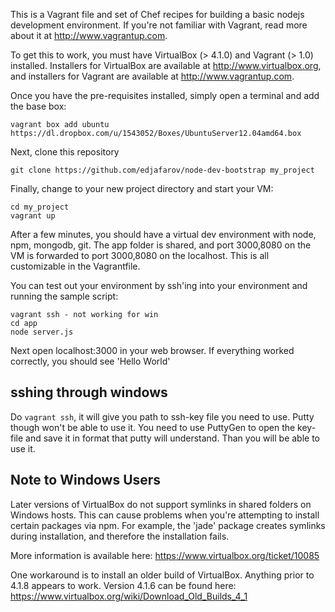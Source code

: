 This is a Vagrant file and set of Chef recipes for building a basic nodejs development environment.
If you're not familiar with Vagrant, read more about it at http://www.vagrantup.com.

To get this to work, you must have VirtualBox (> 4.1.0) and Vagrant (> 1.0) installed. Installers
for VirtualBox are available at http://www.virtualbox.org, and installers for Vagrant are available
at http://www.vagrantup.com.

Once you have the pre-requisites installed, simply open a terminal and add the base box:

    vagrant box add ubuntu https://dl.dropbox.com/u/1543052/Boxes/UbuntuServer12.04amd64.box

Next, clone this repository 

    git clone https://github.com/edjafarov/node-dev-bootstrap my_project

Finally, change to your new project directory and start your VM:

    cd my_project
    vagrant up

After a few minutes, you should have a virtual dev environment with node, npm, mongodb, git.
The app folder is shared, and port 3000,8080 on the VM is forwarded to port 3000,8080 on the localhost. This
is all customizable in the Vagrantfile.

You can test out your environment by ssh'ing into your environment and running the sample script:

    vagrant ssh - not working for win
    cd app
    node server.js

Next open localhost:3000 in your web browser. If everything worked correctly, you should see
'Hello World'

## sshing through windows

Do ```vagrant ssh```, it will give you path to ssh-key file you need to use. Putty though won't be able to use it. You need to use PuttyGen to open the key-file and save it in format that putty will understand. Than you will be able to use it.







## Note to Windows Users

Later versions of VirtualBox do not support symlinks in shared folders on Windows hosts.
This can cause problems when you're attempting to install certain packages via npm. For
example, the 'jade' package creates symlinks during installation, and therefore the
installation fails.

More information is available here: https://www.virtualbox.org/ticket/10085

One workaround is to install an older build of VirtualBox. Anything prior to
4.1.8 appears to work. Version 4.1.6 can be found here: 
https://www.virtualbox.org/wiki/Download_Old_Builds_4_1




